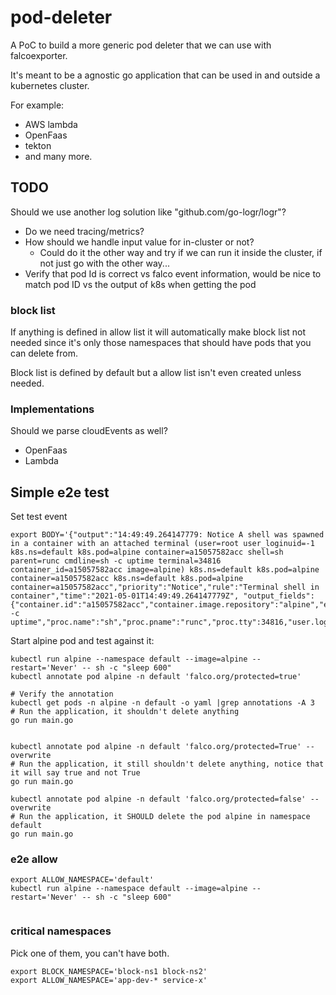 # pod-deleter

A PoC to build a more generic pod deleter that we can use with falcoexporter.

It's meant to be a agnostic go application that can be used in and outside a kubernetes cluster.

For example:

- AWS lambda
- OpenFaas
- tekton
- and many more.

## TODO

Should we use another log solution like "github.com/go-logr/logr"?

- Do we need tracing/metrics?
- How should we handle input value for in-cluster or not?
  - Could do it the other way and try if we can run it inside the cluster, if not just go with the other way...
- Verify that pod Id is correct vs falco event information, would be nice to match pod ID vs the output of k8s when getting the pod

### block list

If anything is defined in allow list it will automatically make block list not needed since it's only those namespaces that should have pods
that you can delete from.

Block list is defined by default but a allow list isn't even created unless needed.

### Implementations

Should we parse cloudEvents as well?

- OpenFaas
- Lambda

## Simple e2e test

Set test event

```shell
export BODY='{"output":"14:49:49.264147779: Notice A shell was spawned in a container with an attached terminal (user=root user_loginuid=-1 k8s.ns=default k8s.pod=alpine container=a15057582acc shell=sh parent=runc cmdline=sh -c uptime terminal=34816 container_id=a15057582acc image=alpine) k8s.ns=default k8s.pod=alpine container=a15057582acc k8s.ns=default k8s.pod=alpine container=a15057582acc","priority":"Notice","rule":"Terminal shell in container","time":"2021-05-01T14:49:49.264147779Z", "output_fields": {"container.id":"a15057582acc","container.image.repository":"alpine","evt.time":1619880589264147779,"k8s.ns.name":"default","k8s.pod.name":"alpine","proc.cmdline":"sh -c uptime","proc.name":"sh","proc.pname":"runc","proc.tty":34816,"user.loginuid":-1,"user.name":"root"}}'
```

Start alpine pod and test against it:

```shell
kubectl run alpine --namespace default --image=alpine --restart='Never' -- sh -c "sleep 600"
kubectl annotate pod alpine -n default 'falco.org/protected=true'

# Verify the annotation
kubectl get pods -n alpine -n default -o yaml |grep annotations -A 3
# Run the application, it shouldn't delete anything
go run main.go


kubectl annotate pod alpine -n default 'falco.org/protected=True' --overwrite
# Run the application, it still shouldn't delete anything, notice that it will say true and not True
go run main.go

kubectl annotate pod alpine -n default 'falco.org/protected=false' --overwrite
# Run the application, it SHOULD delete the pod alpine in namespace default
go run main.go
```

### e2e allow

```shell
export ALLOW_NAMESPACE='default'
kubectl run alpine --namespace default --image=alpine --restart='Never' -- sh -c "sleep 600"


```

### critical namespaces

Pick one of them, you can't have both.

```shell
export BLOCK_NAMESPACE='block-ns1 block-ns2'
export ALLOW_NAMESPACE='app-dev-* service-x'

```

